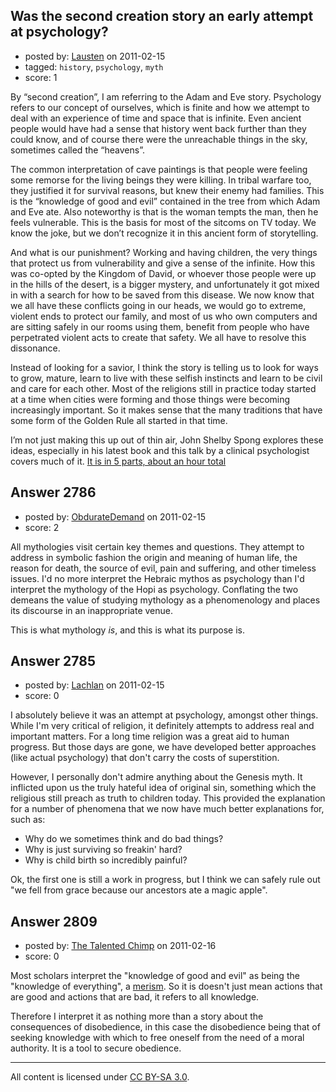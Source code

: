 ## Was the second creation story an early attempt at psychology?

- posted by: [Lausten](https://stackexchange.com/users/-1/584-lausten) on 2011-02-15
- tagged: `history`, `psychology`, `myth`
- score: 1

By “second creation”, I am referring to the Adam and Eve story. Psychology refers to our concept of ourselves, which is finite and how we attempt to deal with an experience of time and space that is infinite. Even ancient people would have had a sense that history went back further than they could know, and of course there were the unreachable things in the sky, sometimes called the “heavens”. 

The common interpretation of cave paintings is that people were feeling some remorse for the living beings they were killing. In tribal warfare too, they justified it for survival reasons, but knew their enemy had families. This is the “knowledge of good and evil” contained in the tree from which Adam and Eve ate. Also noteworthy is that is the woman tempts the man, then he feels vulnerable. This is the basis for most of the sitcoms on TV today. We know the joke, but we don’t recognize it in this ancient form of storytelling. 

And what is our punishment? Working and having children, the very things that protect us from vulnerability and give a sense of the infinite. How this was co-opted by the Kingdom of David, or whoever those people were up in the hills of the desert, is a bigger mystery, and unfortunately it got mixed in with a search for how to be saved from this disease. We now know that we all have these conflicts going in our heads, we would go to extreme, violent ends to protect our family, and most of us who own computers and are sitting safely in our rooms using them, benefit from people who have perpetrated violent acts to create that safety. We all have to resolve this dissonance. 

Instead of looking for a savior, I think the story is telling us to look for ways to grow, mature, learn to live with these selfish instincts and learn to be civil and care for each other. Most of the religions still in practice today started at a time when cities were forming and those things were becoming increasingly important. So it makes sense that the many traditions that have some form of the Golden Rule all started in that time. 

I’m not just making this up out of thin air, John Shelby Spong explores these ideas, especially in his latest book and this talk by a clinical psychologist covers much of it. [It is in 5 parts, about an hour total][1]


  [1]:  http://www.youtube.com/watch?v=GpLVwcAoSRk&feature=PlayList&p=54BA8679D0DE0725&index=0


## Answer 2786

- posted by: [ObdurateDemand](https://stackexchange.com/users/-1/524-obduratedemand) on 2011-02-15
- score: 2

All mythologies visit certain key themes and questions.  They attempt to address in symbolic fashion the origin and meaning of human life, the reason for death, the source of evil, pain and suffering, and other timeless issues.  I'd no more interpret the Hebraic mythos as psychology than I'd interpret the mythology of the Hopi as psychology.  Conflating the two demeans the value of studying mythology as a phenomenology and places its discourse in an inappropriate venue.

This is what mythology *is*, and this is what its purpose is.


## Answer 2785

- posted by: [Lachlan](https://stackexchange.com/users/-1/1024-lachlan) on 2011-02-15
- score: 0

I absolutely believe it was an attempt at psychology, amongst other things. While I'm very critical of religion, it definitely attempts to address real and important matters. For a long time religion was a great aid to human progress. But those days are gone, we have developed better approaches (like actual psychology) that don't carry the costs of superstition.

However, I personally don't admire anything about the Genesis myth. It inflicted upon us the truly hateful idea of original sin, something which the religious still preach as truth to children today. This provided the explanation for a number of phenomena that we now have much better explanations for, such as:

 - Why do we sometimes think and do bad things?
 - Why is just surviving so freakin' hard?
 - Why is child birth so incredibly painful?

Ok, the first one is still a work in progress, but I think we can safely rule out "we fell from grace because our ancestors ate a magic apple".




## Answer 2809

- posted by: [The Talented Chimp](https://stackexchange.com/users/-1/210-the-talented-chimp) on 2011-02-16
- score: 0

<p>Most scholars interpret the "knowledge of good and evil" as being the "knowledge of everything", a <a href="http://en.wikipedia.org/wiki/Merism" rel="nofollow">merism</a>. So it is doesn't just mean actions that are good and actions that are bad, it refers to all knowledge.</p>

<p>Therefore I interpret it as nothing more than a story about the consequences of disobedience, in this case the disobedience being that of seeking knowledge with which to free oneself from the need of a moral authority. It is a tool to secure obedience.</p>




---

All content is licensed under [CC BY-SA 3.0](https://creativecommons.org/licenses/by-sa/3.0/).
